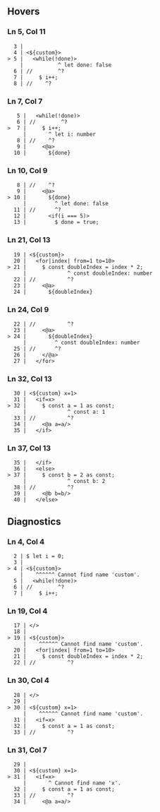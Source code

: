 ## Hovers
### Ln 5, Col 11
```marko
  3 |
  4 | <${custom}>
> 5 |   <while(!done)>
    |           ^ let done: false
  6 | //        ^?
  7 |     $ i++;
  8 | //    ^?
```

### Ln 7, Col 7
```marko
   5 |   <while(!done)>
   6 | //        ^?
>  7 |     $ i++;
     |       ^ let i: number
   8 | //    ^?
   9 |     <@a>
  10 |       ${done}
```

### Ln 10, Col 9
```marko
   8 | //    ^?
   9 |     <@a>
> 10 |       ${done}
     |         ^ let done: false
  11 | //      ^?
  12 |       <if(i === 5)>
  13 |         $ done = true;
```

### Ln 21, Col 13
```marko
  19 | <${custom}>
  20 |   <for|index| from=1 to=10>
> 21 |     $ const doubleIndex = index * 2;
     |             ^ const doubleIndex: number
  22 | //          ^?
  23 |     <@a>
  24 |       ${doubleIndex}
```

### Ln 24, Col 9
```marko
  22 | //          ^?
  23 |     <@a>
> 24 |       ${doubleIndex}
     |         ^ const doubleIndex: number
  25 | //      ^?
  26 |     </@a>
  27 |   </for>
```

### Ln 32, Col 13
```marko
  30 | <${custom} x=1>
  31 |   <if=x>
> 32 |     $ const a = 1 as const;
     |             ^ const a: 1
  33 | //          ^?
  34 |     <@a a=a/>
  35 |   </if>
```

### Ln 37, Col 13
```marko
  35 |   </if>
  36 |   <else>
> 37 |     $ const b = 2 as const;
     |             ^ const b: 2
  38 | //          ^?
  39 |     <@b b=b/>
  40 |   </else>
```

## Diagnostics
### Ln 4, Col 4
```marko
  2 | $ let i = 0;
  3 |
> 4 | <${custom}>
    |    ^^^^^^ Cannot find name 'custom'.
  5 |   <while(!done)>
  6 | //        ^?
  7 |     $ i++;
```

### Ln 19, Col 4
```marko
  17 | </>
  18 |
> 19 | <${custom}>
     |    ^^^^^^ Cannot find name 'custom'.
  20 |   <for|index| from=1 to=10>
  21 |     $ const doubleIndex = index * 2;
  22 | //          ^?
```

### Ln 30, Col 4
```marko
  28 | </>
  29 |
> 30 | <${custom} x=1>
     |    ^^^^^^ Cannot find name 'custom'.
  31 |   <if=x>
  32 |     $ const a = 1 as const;
  33 | //          ^?
```

### Ln 31, Col 7
```marko
  29 |
  30 | <${custom} x=1>
> 31 |   <if=x>
     |       ^ Cannot find name 'x'.
  32 |     $ const a = 1 as const;
  33 | //          ^?
  34 |     <@a a=a/>
```

